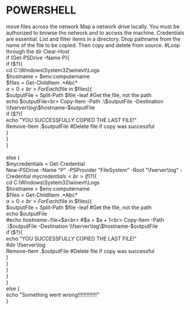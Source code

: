 # POWERSHELL
move files across the network
Map a network drive locally. You must be authorized to browse the network and to access the machine. Credentials are essential.
List and filter items in a directory.
Drop pathname from the name of the file to be copied. 
Then copy and delete from source.
#Loop through the dir
Clear-Host  <br>
if (Get-PSDrive -Name P){<br>
  if ($?){<br>
      cd C:\Windows\System32\winevt\Logs<br>
      $hostname = $env:computername<br>
      $files = Get-ChildItem .\*Abc*<br>
      $a = 0<br>
      ForEach ($file in $files){<br>
          $outputFile = Split-Path $file -leaf #Get the file, not the path<br>
          echo $outputFile<br>
          Copy-Item -Path .\$outputFile -Destination \\fserver\log\$hostname-$outputFile<br>
          if ($?){<br>
              echo "YOU SUCCESSFULLY COPIED THE LAST FILE!"           <br>
              Remove-Item .\$outputFile   #Delete file if copy was successful<br>
          }<br>
      }<br>
    }<br>
<br>
  else {<br>
  $mycredentials = Get-Credential<br>
  New-PSDrive -Name "P" -PSProvider "FileSystem" -Root "\\fserver\log" -Credential $mycredentials<br>
  if ($?){<br>
        cd C:\Windows\System32\winevt\Logs<br>
        $hostname = $env:computername<br>
        $files = Get-ChildItem .\*Abc*<br>
        $a = 0<br>
        ForEach ($file in $files){<br>
          $outputFile = Split-Path $file -leaf #Get the file, not the path<br>
          echo $outputFile<br>
          #echo $hostname-$file+$a<br>
          #$a = $a + 1<br>
          Copy-Item -Path .\$outputFile -Destination \\fserver\log\$hostname-$outputFile <br>
          if ($?){<br>
              echo "YOU SUCCESSFULLY COPIED THE LAST FILE!"<br>
              #dir \\fserver\log            <br>
              Remove-Item .\$outputFile  #Delete file if copy was successful<br>
          }<br>
      }<br>
    }<br>
   }<br>
}<br>
else {<br>
    echo "Something went wrong!!!!!!!!!!!!!"<br>
}<br>
